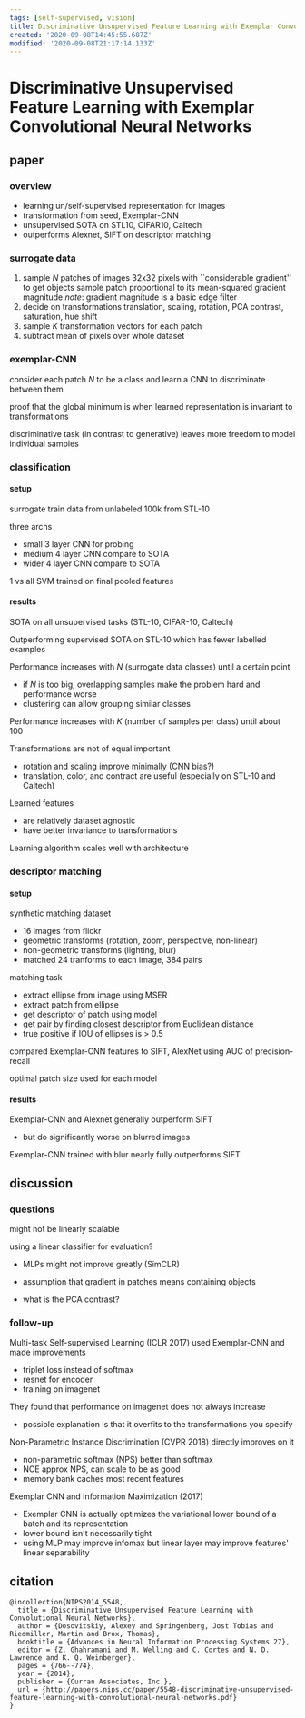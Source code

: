 ```yaml
---
tags: [self-supervised, vision]
title: Discriminative Unsupervised Feature Learning with Exemplar Convolutional Neural Networks
created: '2020-09-08T14:45:55.687Z'
modified: '2020-09-08T21:17:14.133Z'
---
```


# Discriminative Unsupervised Feature Learning with Exemplar Convolutional Neural Networks

## paper

### overview

- learning un/self-supervised representation for images
- transformation from seed, Exemplar-CNN
- unsupervised SOTA on STL10, CIFAR10, Caltech
- outperforms Alexnet, SIFT on descriptor matching 

### surrogate data

1. sample $N$ patches of images
  32x32 pixels with ``considerable gradient'' to get objects
  sample patch proportional to its mean-squared gradient magnitude
  *note*: gradient magnitude is a basic edge filter
2. decide on transformations
  translation, scaling, rotation, PCA contrast, saturation, hue shift
3. sample $K$ transformation vectors for each patch
4. subtract mean of pixels over whole dataset

### exemplar-CNN

consider each patch $N$ to be a class and learn a CNN to discriminate between them

proof that the global minimum is when learned representation is invariant to transformations

discriminative task (in contrast to generative) leaves more freedom to model individual samples

### classification

#### setup

surrogate train data from unlabeled 100k from STL-10

three archs
- small 3 layer CNN for probing
- medium 4 layer CNN compare to SOTA
- wider 4 layer CNN compare to SOTA

1 vs all SVM trained on final pooled features 

#### results

SOTA on all unsupervised tasks (STL-10, CIFAR-10, Caltech)

Outperforming supervised SOTA on STL-10 which has fewer labelled examples

Performance increases with $N$ (surrogate data classes) until a certain point
- if $N$ is too big, overlapping samples make the problem hard and performance worse
- clustering can allow grouping similar classes

Performance increases with $K$ (number of samples per class) until about 100

Transformations are not of equal important
- rotation and scaling improve minimally (CNN bias?)
- translation, color, and contract are useful (especially on STL-10 and Caltech)

Learned features
- are relatively dataset agnostic
- have better invariance to transformations

Learning algorithm scales well with architecture

### descriptor matching 

#### setup

synthetic matching dataset
- 16 images from flickr 
- geometric transforms (rotation, zoom, perspective, non-linear)
- non-geometric transforms (lighting, blur)
- matched 24 tranforms to each image, 384 pairs

matching task
- extract ellipse from image using MSER
- extract patch from ellipse 
- get descriptor of patch using model
- get pair by finding closest descriptor from Euclidean distance
- true positive if IOU of ellipses is > 0.5

compared Exemplar-CNN features to SIFT, AlexNet using AUC of precision-recall

optimal patch size used for each model

#### results

Exemplar-CNN and Alexnet generally outperform SIFT
- but do significantly worse on blurred images

Exemplar-CNN trained with blur nearly fully outperforms SIFT


## discussion

### questions

might not be linearly scalable 

using a linear classifier for evaluation?
- MLPs might not improve greatly (SimCLR)

- assumption that gradient in patches means containing objects
- what is the PCA contrast?

### follow-up

Multi-task Self-supervised Learning (ICLR 2017) used Exemplar-CNN and made improvements
- triplet loss instead of softmax
- resnet for encoder
- training on imagenet

They found that performance on imagenet does not always increase 
- possible explanation is that it overfits to the transformations you specify

Non-Parametric Instance Discrimination (CVPR 2018) directly improves on it
- non-parametric softmax (NPS) better than softmax
- NCE approx NPS, can scale to be as good
- memory bank caches most recent features 

Exemplar CNN and Information Maximization (2017)
- Exemplar CNN is actually optimizes the variational lower bound of a batch and its representation 
- lower bound isn't necessarily tight
- using MLP may improve infomax but linear layer may improve features' linear separability


## citation

```
@incollection{NIPS2014_5548,
  title = {Discriminative Unsupervised Feature Learning with Convolutional Neural Networks},
  author = {Dosovitskiy, Alexey and Springenberg, Jost Tobias and Riedmiller, Martin and Brox, Thomas},
  booktitle = {Advances in Neural Information Processing Systems 27},
  editor = {Z. Ghahramani and M. Welling and C. Cortes and N. D. Lawrence and K. Q. Weinberger},
  pages = {766--774},
  year = {2014},
  publisher = {Curran Associates, Inc.},
  url = {http://papers.nips.cc/paper/5548-discriminative-unsupervised-feature-learning-with-convolutional-neural-networks.pdf}
}
```
